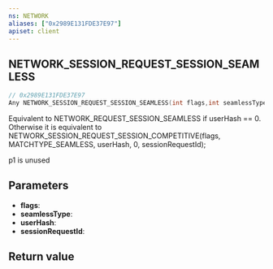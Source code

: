 ```yaml
---
ns: NETWORK
aliases: ["0x2989E131FDE37E97"]
apiset: client
---
```

## NETWORK_SESSION_REQUEST_SESSION_SEAMLESS

```c
// 0x2989E131FDE37E97
Any NETWORK_SESSION_REQUEST_SESSION_SEAMLESS(int flags,int seamlessType,int userHash,Any* sessionRequestId);
```

Equivalent to NETWORK_REQUEST_SESSION_SEAMLESS if userHash == 0.
Otherwise it is equivalent to NETWORK_SESSION_REQUEST_SESSION_COMPETITIVE(flags, MATCHTYPE_SEAMLESS, userHash, 0, sessionRequestId);

p1 is unused

## Parameters
* **flags**:
* **seamlessType**:
* **userHash**:
* **sessionRequestId**:

## Return value